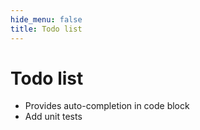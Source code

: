 ```yaml
---
hide_menu: false
title: Todo list
---
```

# Todo list

- Provides auto-completion in code block
- Add unit tests
